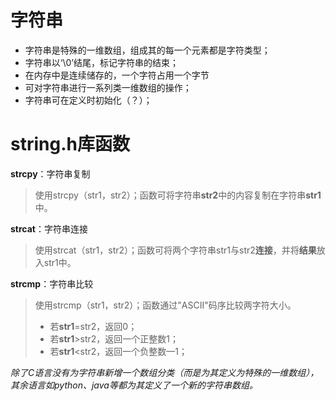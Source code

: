 


# **字符串**
- 字符串是特殊的一维数组，组成其的每一个元素都是字符类型；
- 字符串以‘\0’结尾，标记字符串的结束；
- 在内存中是连续储存的，一个字符占用一个字节
- 可对字符串进行一系列类一维数组的操作；
- 字符串可在定义时初始化（？）；

# string.h库函数

**strcpy**：字符串复制
>使用strcpy（str1，str2）；函数可将字符串**str2**中的内容复制在字符串**str1**中。

**strcat**：字符串连接
>使用strcat（str1，str2）；函数可将两个字符串str1与str2**连接**，并将**结果**放入str1中。

**strcmp**：字符串比较
>使用strcmp（str1，str2）；函数通过"ASCII"码序比较两字符大小。
>- 若**str1**=str2，返回0；
>- 若**str1**>str2，返回一个正整数1；
>- 若**str1**<str2，返回一个负整数—1；

*除了C语言没有为字符串新增一个数组分类（而是为其定义为特殊的一维数组），其余语言如python、java等都为其定义了一个新的字符串数组。*
<!--stackedit_data:
eyJoaXN0b3J5IjpbLTE0MjMzMDE3NjddfQ==
-->